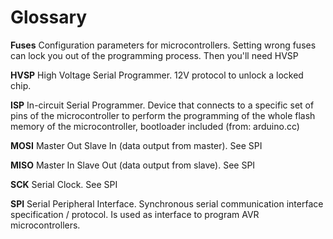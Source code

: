 # Glossary

**Fuses** Configuration parameters for microcontrollers. Setting wrong fuses
can lock you out of the programming process. Then you'll need HVSP

**HVSP** High Voltage Serial Programmer. 12V protocol to unlock a locked chip.

**ISP** In-circuit Serial Programmer. Device that connects to a specific set of pins of the microcontroller to perform the programming of the whole flash memory of the microcontroller, bootloader included (from: arduino.cc)

**MOSI** Master Out Slave In (data output from master). See SPI

**MISO** Master In Slave Out (data output from slave). See SPI

**SCK** Serial Clock. See SPI

**SPI** Serial Peripheral Interface. Synchronous serial communication interface specification / protocol. Is used as interface to 
program AVR microcontrollers.
